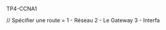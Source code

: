 TP4-CCNA1

// Spécifier une route = 
1 - Réseau
2 - Le Gateway
3 - Interfa
<!--stackedit_data:
eyJoaXN0b3J5IjpbMTI0ODc0MTAyN119
-->